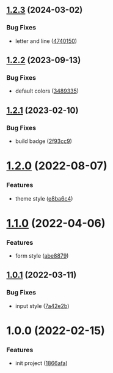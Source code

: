 ## [1.2.3](https://github.com/akijoey/mapleaf/compare/v1.2.2...v1.2.3) (2024-03-02)


### Bug Fixes

* letter and line ([4740150](https://github.com/akijoey/mapleaf/commit/474015049a22a36975fd331c767be01417eee349))

## [1.2.2](https://github.com/akijoey/mapleaf/compare/v1.2.1...v1.2.2) (2023-09-13)


### Bug Fixes

* default colors ([3489335](https://github.com/akijoey/mapleaf/commit/3489335fd03889c998bd58876f90927943181c7c))

## [1.2.1](https://github.com/akijoey/mapleaf/compare/v1.2.0...v1.2.1) (2023-02-10)


### Bug Fixes

* build badge ([2f93cc9](https://github.com/akijoey/mapleaf/commit/2f93cc99bfd422cda9b819dfe5b424be55f47dba))

# [1.2.0](https://github.com/akijoey/mapleaf/compare/v1.1.0...v1.2.0) (2022-08-07)


### Features

* theme style ([e8ba6c4](https://github.com/akijoey/mapleaf/commit/e8ba6c412f07dd33cc55136e891051adacf554f9))

# [1.1.0](https://github.com/akijoey/mapleaf/compare/v1.0.1...v1.1.0) (2022-04-06)


### Features

* form style ([abe8879](https://github.com/akijoey/mapleaf/commit/abe88797e8fe292e674bade27598f8c40e13a98b))

## [1.0.1](https://github.com/akijoey/mapleaf/compare/v1.0.0...v1.0.1) (2022-03-11)


### Bug Fixes

* input style ([7a42e2b](https://github.com/akijoey/mapleaf/commit/7a42e2b78bff1a7c25aa28d03db6f41e61abafa5))

# 1.0.0 (2022-02-15)


### Features

* init project ([1866afa](https://github.com/akijoey/mapleaf/commit/1866afad4a704e0c02bb9a1c09e635ee25f6cc4a))
